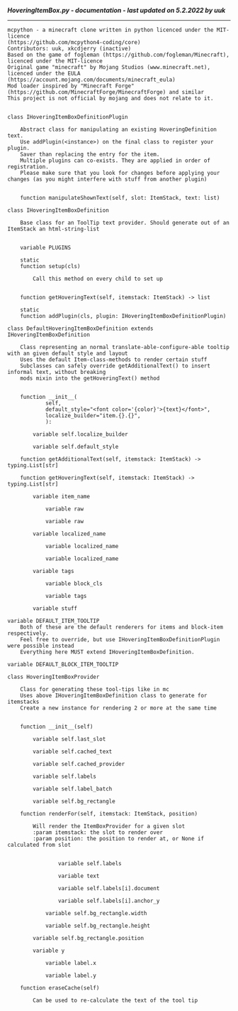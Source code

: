 ***HoveringItemBox.py - documentation - last updated on 5.2.2022 by uuk***
___

    mcpython - a minecraft clone written in python licenced under the MIT-licence 
    (https://github.com/mcpython4-coding/core)
    Contributors: uuk, xkcdjerry (inactive)
    Based on the game of fogleman (https://github.com/fogleman/Minecraft), licenced under the MIT-licence
    Original game "minecraft" by Mojang Studios (www.minecraft.net), licenced under the EULA
    (https://account.mojang.com/documents/minecraft_eula)
    Mod loader inspired by "Minecraft Forge" (https://github.com/MinecraftForge/MinecraftForge) and similar
    This project is not official by mojang and does not relate to it.


    class IHoveringItemBoxDefinitionPlugin
        
        Abstract class for manipulating an existing HoveringDefinition text.
        Use addPlugin(<instance>) on the final class to register your plugin.
        Saver than replacing the entry for the item.
        Multiple plugins can co-exists. They are applied in order of registration.
        Please make sure that you look for changes before applying your changes (as you might interfere with stuff from another plugin)


        function manipulateShownText(self, slot: ItemStack, text: list)

    class IHoveringItemBoxDefinition
        
        Base class for an ToolTip text provider. Should generate out of an ItemStack an html-string-list


        variable PLUGINS

        static
        function setup(cls)
            
            Call this method on every child to set up


        function getHoveringText(self, itemstack: ItemStack) -> list

        static
        function addPlugin(cls, plugin: IHoveringItemBoxDefinitionPlugin)

    class DefaultHoveringItemBoxDefinition extends IHoveringItemBoxDefinition
        
        Class representing an normal translate-able-configure-able tooltip with an given default style and layout
        Uses the default Item-class-methods to render certain stuff
        Subclasses can safely override getAdditionalText() to insert informal text, without breaking
        mods mixin into the getHoveringText() method


        function __init__(
                self,
                default_style="<font color='{color}'>{text}</font>",
                localize_builder="item.{}.{}",
                ):

            variable self.localize_builder

            variable self.default_style

        function getAdditionalText(self, itemstack: ItemStack) -> typing.List[str]

        function getHoveringText(self, itemstack: ItemStack) -> typing.List[str]

            variable item_name

                variable raw

                variable raw

            variable localized_name

                variable localized_name

                variable localized_name

            variable tags

                variable block_cls

                variable tags

            variable stuff

    variable DEFAULT_ITEM_TOOLTIP
        Both of these are the default renderers for items and block-item respectively.
        Feel free to override, but use IHoveringItemBoxDefinitionPlugin were possible instead
        Everything here MUST extend IHoveringItemBoxDefinition.

    variable DEFAULT_BLOCK_ITEM_TOOLTIP

    class HoveringItemBoxProvider
        
        Class for generating these tool-tips like in mc
        Uses above IHoveringItemBoxDefinition class to generate for itemstacks
        Create a new instance for rendering 2 or more at the same time


        function __init__(self)

            variable self.last_slot

            variable self.cached_text

            variable self.cached_provider

            variable self.labels

            variable self.label_batch

            variable self.bg_rectangle

        function renderFor(self, itemstack: ItemStack, position)
            
            Will render the ItemBoxProvider for a given slot
            :param itemstack: the slot to render over
            :param position: the position to render at, or None if calculated from slot


                    variable self.labels

                    variable text

                    variable self.labels[i].document

                    variable self.labels[i].anchor_y

                variable self.bg_rectangle.width

                variable self.bg_rectangle.height

            variable self.bg_rectangle.position

            variable y

                variable label.x

                variable label.y

        function eraseCache(self)
            
            Can be used to re-calculate the text of the tool tip

